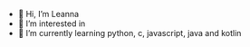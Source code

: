 - 👋 Hi, I’m Leanna
- 👀 I’m interested in 
- 🌱 I’m currently learning python, c, javascript, java and kotlin
